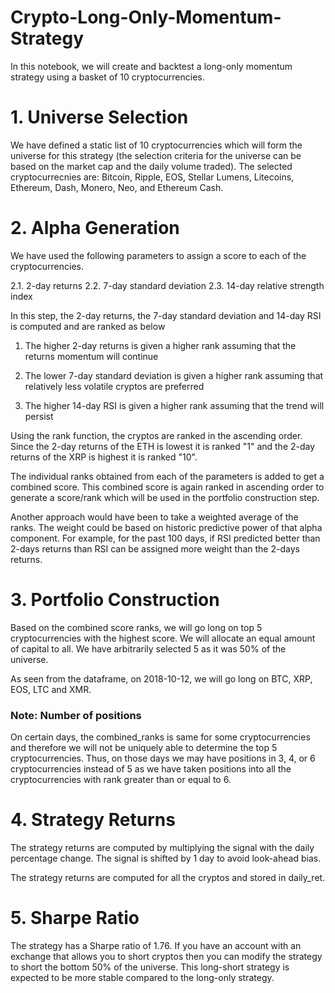 # Crypto-Long-Only-Momentum-Strategy
In this notebook, we will create and backtest a long-only momentum strategy using a basket of 10 cryptocurrencies.

# 1. Universe Selection 
We have defined a static list of 10 cryptocurrencies which will form the universe for this strategy (the selection criteria for the universe can be based on the market cap and the daily volume traded). The selected cryptocurrecnies are: Bitcoin, Ripple, EOS, Stellar Lumens, Litecoins, Ethereum, Dash, Monero, Neo, and Ethereum Cash.

# 2. Alpha Generation 
We have used the following parameters to assign a score to each of the cryptocurrencies.

2.1. 2-day returns
2.2. 7-day standard deviation
2.3. 14-day relative strength index

In this step, the 2-day returns, the 7-day standard deviation and 14-day RSI is computed and are ranked as below

1. The higher 2-day returns is given a higher rank assuming that the returns momentum will continue

2. The lower 7-day standard deviation is given a higher rank assuming that relatively less volatile cryptos are preferred

3. The higher 14-day RSI is given a higher rank assuming that the trend will persist

Using the rank function, the cryptos are ranked in the ascending order. Since the 2-day returns of the ETH is lowest it is ranked "1" and the 2-day returns of the XRP is highest it is ranked "10".

The individual ranks obtained from each of the parameters is added to get a combined score. This combined score is again ranked in ascending order to generate a score/rank which will be used in the portfolio construction step.

Another approach would have been to take a weighted average of the ranks. The weight could be based on historic predictive power of that alpha component. For example, for the past 100 days, if RSI predicted better than 2-days returns than RSI can be assigned more weight than the 2-days returns.

# 3. Portfolio Construction
Based on the combined score ranks, we will go long on top 5 cryptocurrencies with the highest score. We will allocate an equal amount of capital to all. We have arbitrarily selected 5 as it was 50% of the universe.

As seen from the dataframe, on 2018-10-12, we will go long on BTC, XRP, EOS, LTC and XMR.

### Note: Number of positions
On certain days, the combined_ranks is same for some cryptocurrencies and therefore we will not be uniquely able to determine the top 5 cryptocurrencies. Thus, on those days we may have positions in 3, 4, or 6 cryptocurrencies instead of 5 as we have taken positions into all the cryptocurrencies with rank greater than or equal to 6.

# 4. Strategy Returns
The strategy returns are computed by multiplying the signal with the daily percentage change. The signal is shifted by 1 day to avoid look-ahead bias.

The strategy returns are computed for all the cryptos and stored in daily_ret.

# 5. Sharpe Ratio
The strategy has a Sharpe ratio of 1.76. If you have an account with an exchange that allows you to short cryptos then you can modify the strategy to short the bottom 50% of the universe. This long-short strategy is expected to be more stable compared to the long-only strategy.

